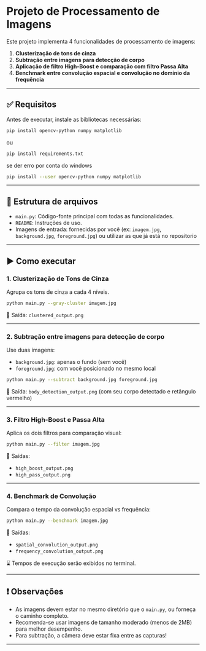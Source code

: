 # Projeto de Processamento de Imagens

Este projeto implementa 4 funcionalidades de processamento de imagens:

1. **Clusterização de tons de cinza**
2. **Subtração entre imagens para detecção de corpo**
3. **Aplicação de filtro High-Boost e comparação com filtro Passa Alta**
4. **Benchmark entre convolução espacial e convolução no domínio da frequência**

---

## ✅ Requisitos

Antes de executar, instale as bibliotecas necessárias:

```bash
pip install opencv-python numpy matplotlib
```

ou

```bash
pip install requirements.txt
```

se der erro por conta do windows

```bash
pip install --user opencv-python numpy matplotlib
```

---

## 📁 Estrutura de arquivos

* `main.py`: Código-fonte principal com todas as funcionalidades.
* `README`: Instruções de uso.
* Imagens de entrada: fornecidas por você (ex: `imagem.jpg`, `background.jpg`, `foreground.jpg`) ou utilizar as que já está no repositorio

---

## ▶️ Como executar

### 1. Clusterização de Tons de Cinza

Agrupa os tons de cinza a cada 4 níveis.

```bash
python main.py --gray-cluster imagem.jpg
```

📌 Saída: `clustered_output.png`

---

### 2. Subtração entre imagens para detecção de corpo

Use duas imagens:

* `background.jpg`: apenas o fundo (sem você)
* `foreground.jpg`: com você posicionado no mesmo local

```bash
python main.py --subtract background.jpg foreground.jpg
```

📌 Saída: `body_detection_output.png` (com seu corpo detectado e retângulo vermelho)

---

### 3. Filtro High-Boost e Passa Alta

Aplica os dois filtros para comparação visual:

```bash
python main.py --filter imagem.jpg
```

📌 Saídas:

* `high_boost_output.png`
* `high_pass_output.png`

---

### 4. Benchmark de Convolução

Compara o tempo da convolução espacial vs frequência:

```bash
python main.py --benchmark imagem.jpg
```

📌 Saídas:

* `spatial_convolution_output.png`
* `frequency_convolution_output.png`

⌛ Tempos de execução serão exibidos no terminal.

---

## ❗ Observações

* As imagens devem estar no mesmo diretório que o `main.py`, ou forneça o caminho completo.
* Recomenda-se usar imagens de tamanho moderado (menos de 2MB) para melhor desempenho.
* Para subtração, a câmera deve estar fixa entre as capturas!

---


